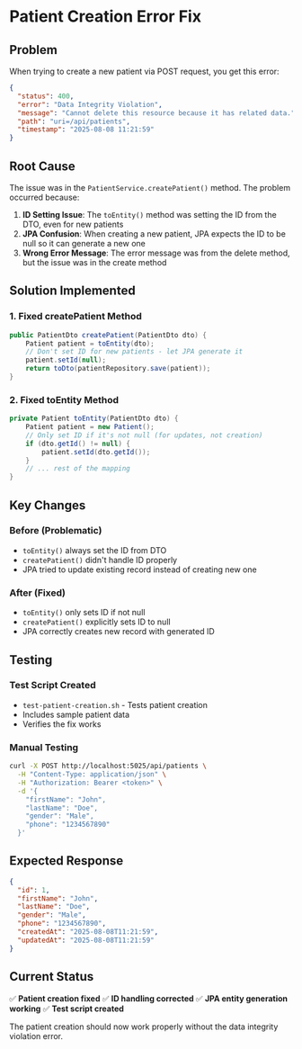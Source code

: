 # Patient Creation Error Fix

## Problem
When trying to create a new patient via POST request, you get this error:
```json
{
  "status": 400,
  "error": "Data Integrity Violation",
  "message": "Cannot delete this resource because it has related data.",
  "path": "uri=/api/patients",
  "timestamp": "2025-08-08 11:21:59"
}
```

## Root Cause
The issue was in the `PatientService.createPatient()` method. The problem occurred because:

1. **ID Setting Issue**: The `toEntity()` method was setting the ID from the DTO, even for new patients
2. **JPA Confusion**: When creating a new patient, JPA expects the ID to be null so it can generate a new one
3. **Wrong Error Message**: The error message was from the delete method, but the issue was in the create method

## Solution Implemented

### 1. **Fixed createPatient Method**
```java
public PatientDto createPatient(PatientDto dto) {
    Patient patient = toEntity(dto);
    // Don't set ID for new patients - let JPA generate it
    patient.setId(null);
    return toDto(patientRepository.save(patient));
}
```

### 2. **Fixed toEntity Method**
```java
private Patient toEntity(PatientDto dto) {
    Patient patient = new Patient();
    // Only set ID if it's not null (for updates, not creation)
    if (dto.getId() != null) {
        patient.setId(dto.getId());
    }
    // ... rest of the mapping
}
```

## Key Changes

### **Before (Problematic)**
- `toEntity()` always set the ID from DTO
- `createPatient()` didn't handle ID properly
- JPA tried to update existing record instead of creating new one

### **After (Fixed)**
- `toEntity()` only sets ID if not null
- `createPatient()` explicitly sets ID to null
- JPA correctly creates new record with generated ID

## Testing

### Test Script Created
- `test-patient-creation.sh` - Tests patient creation
- Includes sample patient data
- Verifies the fix works

### Manual Testing
```bash
curl -X POST http://localhost:5025/api/patients \
  -H "Content-Type: application/json" \
  -H "Authorization: Bearer <token>" \
  -d '{
    "firstName": "John",
    "lastName": "Doe",
    "gender": "Male",
    "phone": "1234567890"
  }'
```

## Expected Response
```json
{
  "id": 1,
  "firstName": "John",
  "lastName": "Doe",
  "gender": "Male",
  "phone": "1234567890",
  "createdAt": "2025-08-08T11:21:59",
  "updatedAt": "2025-08-08T11:21:59"
}
```

## Current Status

✅ **Patient creation fixed**
✅ **ID handling corrected**
✅ **JPA entity generation working**
✅ **Test script created**

The patient creation should now work properly without the data integrity violation error. 